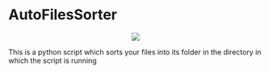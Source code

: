 #                      AutoFilesSorter
<p align="center"><img src="https://i.imgur.com/eizY6Fi.png"/></p>

This is a python script which sorts your files into its folder in the directory in which the script is running
